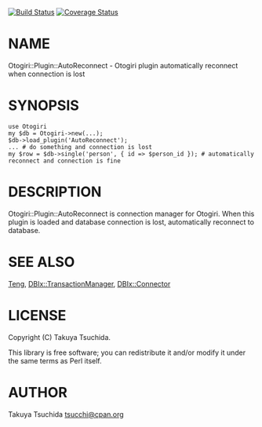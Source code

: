 [![Build Status](https://travis-ci.org/tsucchi/p5-Otogiri-Plugin-AutoReconnect.svg?branch=master)](https://travis-ci.org/tsucchi/p5-Otogiri-Plugin-AutoReconnect) [![Coverage Status](https://img.shields.io/coveralls/tsucchi/p5-Otogiri-Plugin-AutoReconnect/master.svg)](https://coveralls.io/r/tsucchi/p5-Otogiri-Plugin-AutoReconnect?branch=master)
# NAME

Otogiri::Plugin::AutoReconnect - Otogiri plugin automatically reconnect when connection is lost

# SYNOPSIS

    use Otogiri
    my $db = Otogiri->new(...);
    $db->load_plugin('AutoReconnect');
    ... # do something and connection is lost
    my $row = $db->single('person', { id => $person_id }); # automatically reconnect and connection is fine

# DESCRIPTION

Otogiri::Plugin::AutoReconnect is connection manager for Otogiri. When this plugin is loaded and database connection is 
lost, automatically reconnect to database.

# SEE ALSO

[Teng](https://metacpan.org/pod/Teng), [DBIx::TransactionManager](https://metacpan.org/pod/DBIx::TransactionManager), [DBIx::Connector](https://metacpan.org/pod/DBIx::Connector)

# LICENSE

Copyright (C) Takuya Tsuchida.

This library is free software; you can redistribute it and/or modify
it under the same terms as Perl itself.

# AUTHOR

Takuya Tsuchida <tsucchi@cpan.org>
